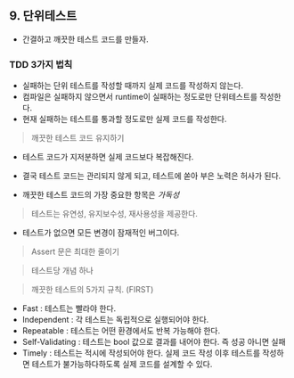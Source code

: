 ## 9. 단위테스트

-  간결하고 깨끗한 테스트 코드를 만들자.

### TDD 3가지 법칙

- 실패하는 단위 테스트를 작성할 때까지 실제 코드를 작성하지 않는다.
- 컴파일은 실패하지 않으면서 runtime이 실패하는 정도로만 단위테스트를 작성한다.
- 현재 실패하는 테스트를 통과할 정도로만 실제 코드를 작성한다.


> 깨끗한 테스트 코드 유지하기

- 테스트 코드가 지저분하면 실제 코드보다 복잡해진다.
- 결국 테스트 코드는 관리되지 않게 되고, 테스트에 쏟아 부은 노력은 허사가 된다.

- 깨끗한 테스트 코드의 가장 중요한 항목은 *가독성*

> 테스트는 유연성, 유지보수성, 재사용성을 제공한다.

- 테스트가 없으면 모든 변경이 잠재적인 버그이다.

> Assert 문은 최대한 줄이기

> 테스트당 개념 하나

> 깨끗한 테스트의 5가지 규칙. (FIRST)

- Fast : 테스트는 빨라야 한다.
- Independent : 각 테스트는 독립적으로 실행되어야 한다.
- Repeatable : 테스트는 어떤 환경에서도 반복 가능해야 한다.
- Self-Validating : 테스트는 bool 값으로 결과를 내어야 한다. 즉 성공 아니면 실패
- Timely : 테스트는 적시에 작성되어야 한다. 실제 코드 작성 이후 테스트를 작성하면 테스트가 불가능하다하도록 실제 코드를 설계할 수 있다.